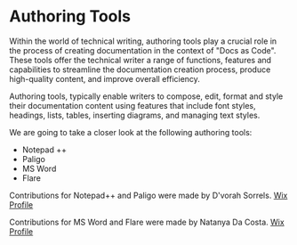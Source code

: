 # Authoring Tools
Within the world of technical writing, authoring tools play a crucial role in the process of creating documentation in the context of "Docs as Code".
These tools offer the technical writer a range of functions, features and capabilities to streamline the documentation creation process, produce high-quality content, and improve overall efficiency.  

Authoring tools, typically enable writers to compose, edit, format and style their documentation content using features that include font styles, headings, lists, tables, inserting diagrams, and managing text styles.  

We are going to take a closer look at the following authoring tools:
* Notepad ++
* Paligo
* MS Word
* Flare
  
Contributions for Notepad++ and Paligo were made by D'vorah Sorrels. [Wix Profile](https://debben2018.wixsite.com/obw-presentation)

Contributions for MS Word and Flare were made by Natanya Da Costa. [Wix Profile](https://enatanyadc.wixsite.com/natanya)  
